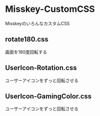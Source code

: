 # Misskey-CustomCSS

MisskeyのいろんなカスタムCSS

## rotate180.css

画面を180度回転する

## UserIcon-Rotation.css

ユーザーアイコンをずっと回転させる

## UserIcon-GamingColor.css

ユーザーアイコンをずっと回転させる
